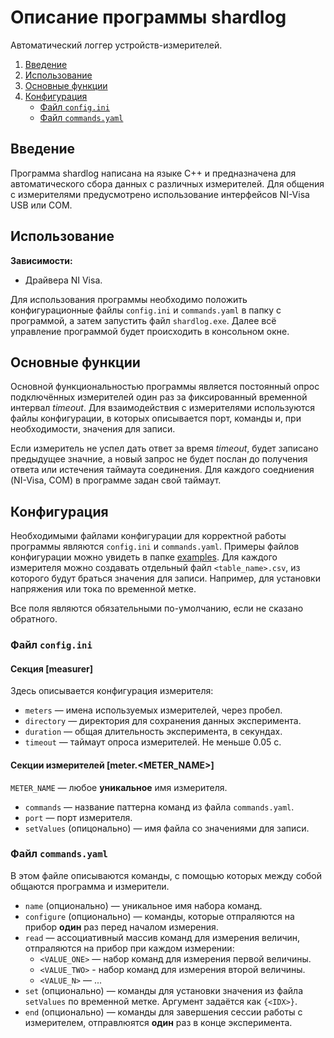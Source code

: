 # Описание программы shardlog
Автоматический логгер устройств-измерителей.

1. [Введение](#introduction)
1. [Использование](#usage)
1. [Основные функции](#functions)
1. [Конфигурация](#configs)
    - [Файл `config.ini`](#configs-ini)
    - [Файл `commands.yaml`](#configs-commands)

## Введение <a name="introduction"></a>
Программа shardlog написана на языке C++ и предназначена для автоматического сбора данных с различных измерителей. Для общения с измерителями предусмотрено использование интерфейсов NI-Visa USB или COM.

## Использование <a name="usage"></a>
**Зависимости:**
- Драйвера NI Visa.

Для использования программы необходимо положить конфигурационные файлы `config.ini` и `commands.yaml` в папку с программой, а затем запустить файл `shardlog.exe`. Далее всё управление программой будет происходить в консольном окне.

## Основные функции <a name="functions"></a>
Основной функциональностью программы является постоянный опрос подключённых измерителей один раз за фиксированный временной интервал *timeout*. Для взаимодействия с измерителями используются файлы конфигурации, в которых описывается порт, команды и, при необходимости, значения для записи.

Если измеритель не успел дать ответ за время *timeout*, будет записано предыдущее значние, а новый запрос не будет послан до получения ответа или истечения таймаута соединения. Для каждого соедниения (NI-Visa, COM) в программе задан свой таймаут.

## Конфигурация <a name="configs"></a>
Необходимыми файлами конфигурации для корректной работы программы являются `config.ini` и `commands.yaml`. Примеры файлов конфигурации можно увидеть в папке [examples](examples/). Для каждого измерителя можно создавать отдельный файл `<table_name>.csv`, из которого будут браться значения для записи. Например, для установки напряжения или тока по временной метке.

Все поля являются обязательными по-умолчанию, если не сказано обратного.

### Файл `config.ini` <a name="configs-ini"></a>
#### Секция [measurer]
Здесь описывается конфигурация измерителя:
- `meters` — имена используемых измерителей, через пробел.
- `directory` — директория для сохранения данных эксперимента.
- `duration` — общая длительность эксперимента, в секундах.
- `timeout` — таймаут опроса измерителей. Не меньше 0.05 с.

#### Секции измерителей [meter.<METER_NAME>]
`METER_NAME` — любое **уникальное** имя измерителя.
- `commands` — название паттерна команд из файла `commands.yaml`.
- `port` — порт измерителя.
- `setValues` (опицонально) — имя файла со значениями для записи.

### Файл `commands.yaml` <a name="configs-commands"></a>
В этом файле описываются команды, с помощью которых между собой общаются программа и измерители.
- `name` (опционально) — уникальное имя набора команд.
- `configure` (опционально) — команды, которые отпраляются на прибор **один** раз перед началом измерения.
- `read` — ассоциативный массив команд для измерения величин, отпраляются на прибор при каждом измерении:
    - `<VALUE_ONE>` — набор команд для измерения первой величины.
    - `<VALUE_TWO>` - набор команд для измерения второй величины.
    - `<VALUE_N>` — ...
- `set` (опционально) — команды для установки значения из файла `setValues` по временной метке. Аргумент задаётся как `{<IDX>}`.
- `end` (опционально) — команды для завершения сессии работы с измерителем, отправлюятся **один** раз в конце эксперимента.
